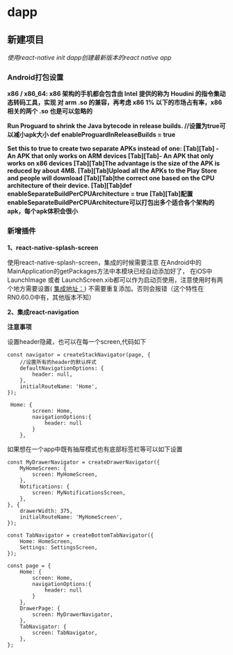 # dapp
## 新建项目
*使用react-native init dapp创建最新版本的react native app*

### Android打包设置
**x86 / x86_64: x86 架构的手机都会包含由 Intel 提供的称为 Houdini 的指令集动态转码工具，实现 对 arm .so 的兼容，再考虑 x86 1% 以下的市场占有率，x86 相关的两个 .so 也是可以忽略的**

**Run Proguard to shrink the Java bytecode in release builds.
  //设置为true可以减小apk大小
  def enableProguardInReleaseBuilds = true**
  
**Set this to true to create two separate APKs instead of one:
   [Tab][Tab] - An APK that only works on ARM devices
   [Tab][Tab]- An APK that only works on x86 devices
   [Tab][Tab]The advantage is the size of the APK is reduced by about 4MB.
   [Tab][Tab]Upload all the APKs to the Play Store and people will download
   [Tab][Tab]the correct one based on the CPU architecture of their device.
  [Tab][Tab]def enableSeparateBuildPerCPUArchitecture = true
  [Tab][Tab]配置enableSeparateBuildPerCPUArchitecture可以打包出多个适合各个架构的apk，每个apk体积会很小**
  
### 新增插件

**1、react-native-splash-screen**

使用react-native-splash-screen，集成的时候需要注意
在Android中的MainApplication的getPackages方法中本模块已经自动添加好了，
在iOS中LaunchImage 或者 LaunchScreen.xib都可以作为启动页使用，注意使用时有两个地方需要设置(
[集成地址：](https://www.jianshu.com/p/4540ac17dfd4))
不需要重复添加。否则会报错（这个特性在RN0.60.0中有，其他版本不知）

**2、集成react-navigation**

**注意事项**

设置header隐藏，也可以在每一个screen,代码如下
```$xslt
const navigator = createStackNavigator(page, {
    //设置所有的header的默认样式
    defaultNavigationOptions: {
        header: null,
    },
    initialRouteName: 'Home',
});

 Home: {
        screen: Home,
        navigationOptions:{
            header: null
        }
    },
```

如果想在一个app中既有抽屉模式也有底部标签栏等可以如下设置
```$xslt
const MyDrawerNavigator = createDrawerNavigator({
    MyHomeScreen: {
        screen: MyHomeScreen,
    },
    Notifications: {
        screen: MyNotificationsScreen,
    },
}, {
    drawerWidth: 375,
    initialRouteName: 'MyHomeScreen',
});

const TabNavigator = createBottomTabNavigator({
    Home: HomeScreen,
    Settings: SettingsScreen,
});

const page = {
    Home: {
        screen: Home,
        navigationOptions:{
            header: null
        }
    },
    DrawerPage: {
        screen: MyDrawerNavigator,
    },
    TabNavigator: {
        screen: TabNavigator,
    },
};
```


